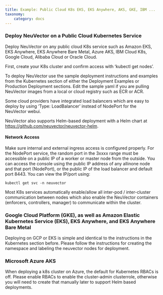 ```yaml
---
title: Example: Public Cloud K8s EKS, EKS Anywhere, AKS, GKE, IBM ...
taxonomy:
    category: docs
---
```



### Deploy NeuVector on a Public Cloud Kubernetes Service

Deploy NeuVector on any public cloud K8s service such as Amazon EKS, EKS Anywhere, EKS Anywhere Bare Metal, Azure AKS, IBM Cloud K8s, Google Cloud, Alibaba Cloud or Oracle Cloud. 

First, create your K8s cluster and confirm access with ‘kubectl get nodes’.

To deploy NeuVector use the sample deployment instructions and examples from the Kubernetes section of either the Deployment Examples or Production Deployment sections. Edit the sample yaml if you are pulling NeuVector images from a local or cloud registry such as ECR or ACR.

Some cloud providers have integrated load balancers which are easy to deploy by using ‘Type: LoadBalancer’ instead of NodePort for the NeuVector webui. 

NeuVector also supports Helm-based deployment with a Helm chart at https://github.com/neuvector/neuvector-helm.

#### Network Access

Make sure internal and external ingress access is configured properly. For the NodePort service, the random port in the 3xxxx range must be accessible on a public IP of a worker or master node from the outside. You can access the console using the public IP address of any allinone node and that port (NodePort), or the public IP of the load balancer and default port 8443. You can view the IP/port using:

```
kubectl get svc -n neuvector
```

Most K8s services automatically enable/allow all inter-pod / inter-cluster communication between nodes which also enable the NeuVector containers (enforcers, controllers, manager) to communicate within the cluster.

### Google Cloud Platform (GKE), as well as Amazon Elastic Kubernetes Service (EKS), EKS Anywhere, and EKS Anywhere Bare Metal

Deploying on GCP or EKS is simple and identical to the instructions in the Kubernetes section before. Please follow the instructions for creating the namespace and labeling the neuvector nodes for deployment.

### Microsoft Azure AKS
When deploying a k8s cluster on Azure, the default for Kubernetes RBACs is off. Please enable RBACs to enable the cluster-admin clusterrole, otherwise you will need to create that manually later to support Helm based deployments.
